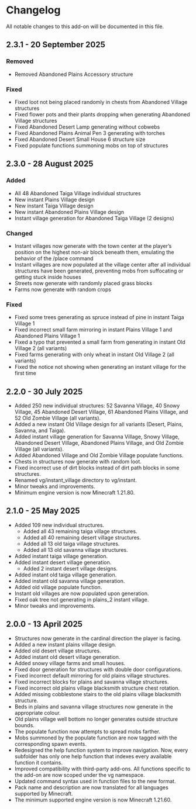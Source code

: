 # Changelog

All notable changes to this add-on will be documented in this file.

## 2.3.1 - 20 September 2025

### Removed
- Removed Abandoned Plains Accessory structure

### Fixed
- Fixed loot not being placed randomly in chests from Abandoned Village structures
- Fixed flower pots and their plants dropping when generating Abandoned Village structures
- Fixed Abandoned Desert Lamp generating without cobwebs
- Fixed Abandoned Plains Animal Pen 3 generating with torches
- Fixed Abandoned Desert Small House 6 structure size
- Fixed populate functions summoning mobs on top of structures

## 2.3.0 - 28 August 2025

### Added
- All 48 Abandoned Taiga Village individual structures
- New instant Plains Village design
- New instant Taiga Village design
- New instant Abandoned Plains Village design
- Instant village generation for Abandoned Taiga Village (2 designs)

### Changed
- Instant villages now generate with the town center at the player’s position on the highest non-air block beneath them, emulating the behavior of the /place command
- Instant villages are now populated at the village center after all individual structures have been generated, preventing mobs from suffocating or getting stuck inside houses
- Streets now generate with randomly placed grass blocks
- Farms now generate with random crops

### Fixed
- Fixed some trees generating as spruce instead of pine in instant Taiga Village 1
- Fixed incorrect small farm mirroring in instant Plains Village 1 and Abandoned Plains Village 1
- Fixed a typo that prevented a small farm from generating in instant Old Village 2 (all variants)
- Fixed farms generating with only wheat in instant Old Village 2 (all variants)
- Fixed the notice not showing when generating an instant village for the first time

## 2.2.0 - 30 July 2025

- Added 250 new individual structures: 52 Savanna Village, 40 Snowy Village, 45 Abandoned Desert Village, 61 Abandoned Plains Village, and 52 Old Zombie Village (all variants).
- Added a new instant Old Village design for all variants (Desert, Plains, Savanna, and Taiga).
- Added instant village generation for Savanna Village, Snowy Village, Abandoned Desert Village, Abandoned Plains Village, and Old Zombie Village (all variants).
- Added Abandoned Village and Old Zombie Village populate functions.
- Chests in structures now generate with random loot.
- Fixed incorrect use of dirt blocks instead of dirt path blocks in some structures.
- Renamed vg/instant_village directory to vg/instant.
- Minor tweaks and improvements.
- Minimum engine version is now Minecraft 1.21.80.

## 2.1.0 - 25 May 2025

- Added 109 new individual structures.
    - Added all 43 remaining taiga village structures.
    - Added all 40 remaining desert village structures.
    - Added all 13 old taiga village structures.
    - Added all 13 old savanna village structures.
- Added instant taiga village generation.
- Added instant desert village generation.
    - Added 2 instant desert village designs.
- Added instant old taiga village generation.
- Added instant old savanna village generation.
- Added old village populate function.
- Instant old villages are now populated upon generation.
- Fixed oak tree not generating in plains_2 instant village.
- Minor tweaks and improvements.

## 2.0.0 - 13 April 2025

- Structures now generate in the cardinal direction the player is facing.
- Added a new instant plains village design.
- Added old desert village structures.
- Added instant old desert village generation.
- Added snowy village farms and small houses.
- Fixed door generation for structures with double door configurations.
- Fixed incorrect default mirroring for old plains village structures.
- Fixed incorrect blocks for plains and savanna village structures.
- Fixed incorrect old plains village blacksmith structure chest rotation.
- Added missing cobblestone stairs to the old plains village blacksmith structure.
- Beds in plains and savanna village structures now generate in the appropriate colour.
- Old plains village well bottom no longer generates outside structure bounds.
- The populate function now attempts to spread mobs farther.
- Mobs summoned by the populate function are now tagged with the corresponding spawn events.
- Redesigned the help function system to improve navigation. Now, every subfolder has only one help function that indexes every available function it contains.
- Improved compatibility with third-party add-ons. All functions specific to the add-on are now scoped under the vg namespace.
- Updated command syntax used in function files to the new format.
- Pack name and description are now translated for all languages supported by Minecraft.
- The minimum supported engine version is now Minecraft 1.21.60.
